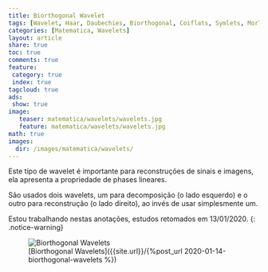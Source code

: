 ```yaml
---
title: Biorthogonal Wavelet
tags: [Wavelet, Haar, Daubechies, Biorthogonal, Coiflats, Symlets, Morlet, Mexican Hat, Meyer]
categories: [Matematica, Wavelets]
layout: article
share: true
toc: true
comments: true
feature:
 category: true
 index: true
tagcloud: true
ads: 
 show: true
image:
   teaser: matematica/wavelets/wavelets.jpg
   feature: matematica/wavelets/wavelets.jpg
math: true
images:
  dir: /images/matematica/wavelets/
---
```


Este típo de wavelet é importante para reconstruções de sinais e imagens, ela apresenta a propriedade de phases lineares.

<!--more-->

São usados dois wavelets, um para decomposição (o lado esquerdo) e o outro para reconstrução (o lado direito), ao invés de usar simplesmente um.


Estou trabalhando nestas anotações, estudos retomados em 13/01/2020.
{: .notice-warning}

<figure class="image">
  <img src="{{site.url}}/{page.images.url}}/ch01_intro62-Biorthogonal.gif" alt="Biorthogonal Wavelets" >
  <figcaption>[Biorthogonal Wavelets]({{site.url}}/{%post_url 2020-01-14-biorthogonal-wavelets %})</figcaption>
</figure>
